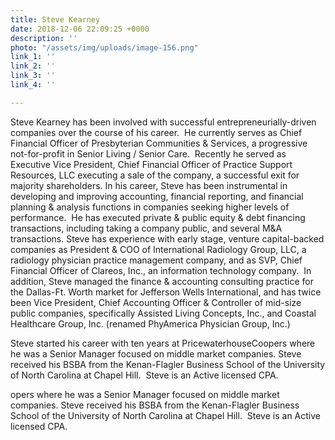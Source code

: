 ```yaml
---
title: Steve Kearney
date: 2018-12-06 22:09:25 +0000
description: ''
photo: "/assets/img/uploads/image-156.png"
link_1: ''
link_2: ''
link_3: ''
link_4: ''

---
```

Steve Kearney has been involved with successful entrepreneurially-driven companies over the course of his career.  He currently serves as Chief Financial Officer of Presbyterian Communities & Services, a progressive not-for-profit in Senior Living / Senior Care.  Recently he served as Executive Vice President, Chief Financial Officer of Practice Support Resources, LLC executing a sale of the company, a successful exit for majority shareholders. In his career, Steve has been instrumental in developing and improving accounting, financial reporting, and financial planning & analysis functions in companies seeking higher levels of performance.  He has executed private & public equity & debt financing transactions, including taking a company public, and several M&A transactions.  Steve has experience with early stage, venture capital-backed companies as President & COO of International Radiology Group, LLC, a radiology physician practice management company, and as SVP, Chief Financial Officer of Clareos, Inc., an information technology company.  In addition, Steve managed the finance & accounting consulting practice for the Dallas-Ft. Worth market for Jefferson Wells International, and has twice been Vice President, Chief Accounting Officer & Controller of mid-size public companies, specifically Assisted Living Concepts, Inc., and Coastal Healthcare Group, Inc. (renamed PhyAmerica Physician Group, Inc.)

Steve started his career with ten years at PricewaterhouseCoopers where he was a Senior Manager focused on middle market companies. Steve received his BSBA from the Kenan-Flagler Business School of the University of North Carolina at Chapel Hill.  Steve is an Active licensed CPA.

opers where he was a Senior Manager focused on middle market companies. Steve received his BSBA from the Kenan-Flagler Business School of the University of North Carolina at Chapel Hill.  Steve is an Active licensed CPA.